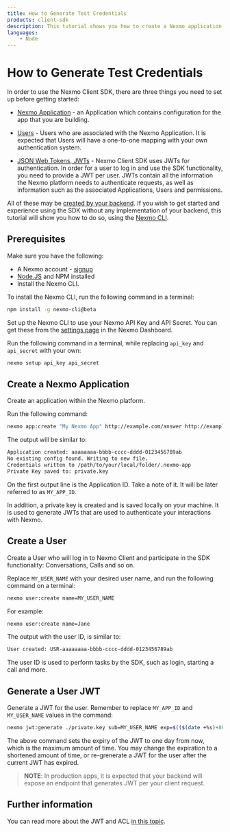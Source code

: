 ```yaml
---
title: How to Generate Test Credentials
products: client-sdk
description: This tutorial shows you how to create a Nexmo application, users and tokens.
languages:
    - Node
---
```


# How to Generate Test Credentials

In order to use the Nexmo Client SDK, there are three things you need to set up before getting started:

* [Nexmo Application](/conversation/concepts/application) - an Application which contains configuration for the app that you are building.

* [Users](/conversation/concepts/user) - Users who are associated with the Nexmo Application. It is expected that Users will have a one-to-one mapping with your own authentication system.

* [JSON Web Tokens, JWTs](https://jwt.io/) - Nexmo Client SDK uses JWTs for authentication. In order for a user to log in and use the SDK functionality, you need to provide a JWT per user. JWTs contain all the information the Nexmo platform needs to authenticate requests, as well as information such as the associated Applications, Users and permissions.

All of these may be [created by your backend](/conversation/overview). 
If you wish to get started and experience using the SDK without any implementation of your backend, this tutorial will show you how to do so, using the [Nexmo CLI](https://github.com/Nexmo/nexmo-cli).

## Prerequisites

Make sure you have the following:

* A Nexmo account - [signup](https://dashboard.nexmo.com)
* [Node.JS](https://nodejs.org/en/download/) and NPM installed
* Install the Nexmo CLI.

To install the Nexmo CLI, run the following command in a terminal:

```bash
npm install -g nexmo-cli@beta
```

Set up the Nexmo CLI to use your Nexmo API Key and API Secret. You can get these from the [settings page](https://dashboard.nexmo.com/settings) in the Nexmo Dashboard.

Run the following command in a terminal, while replacing `api_key` and `api_secret` with your own:

```bash
nexmo setup api_key api_secret
```

## Create a Nexmo Application

Create an application within the Nexmo platform.

Run the following command:

```bash
nexmo app:create "My Nexmo App" http://example.com/answer http://example.com/event --type=rtc --keyfile=private.key
```

The output will be similar to:

```bash
Application created: aaaaaaaa-bbbb-cccc-dddd-0123456789ab
No existing config found. Writing to new file.
Credentials written to /path/to/your/local/folder/.nexmo-app
Private Key saved to: private.key
```

On the first output line is the Application ID. Take a note of it. It will be later referred to as `MY_APP_ID`.

In addition, a private key is created and is saved locally on your machine. It is used to generate JWTs that are used to authenticate your interactions with Nexmo.

## Create a User

Create a User who will log in to Nexmo Client and participate in the SDK functionality: Conversations, Calls and so on.

Replace `MY_USER_NAME` with your desired user name, and run the following command on a terminal:

```bash
nexmo user:create name=MY_USER_NAME
```

For example:

```bash
nexmo user:create name=Jane
```

The output with the user ID, is similar to:

```sh
User created: USR-aaaaaaaa-bbbb-cccc-dddd-0123456789ab
```

The user ID is used to perform tasks by the SDK, such as login, starting a call and more.

## Generate a User JWT

Generate a JWT for the user. Remember to replace `MY_APP_ID` and `MY_USER_NAME` values in the command:

```bash
nexmo jwt:generate ./private.key sub=MY_USER_NAME exp=$(($(date +%s)+86400)) acl='{"paths":{"/v1/users/**":{},"/v1/conversations/**":{},"/v1/sessions/**":{},"/v1/devices/**":{},"/v1/image/**":{},"/v3/media/**":{},"/v1/applications/**":{},"/v1/push/**":{},"/v1/knocking/**":{}}}' application_id=MY_APP_ID
```

The above command sets the expiry of the JWT to one day from now, which is the maximum amount of time. You may change the expiration to a shortened amount of time, or re-grenerate a JWT for the user after the current JWT has expired.

> **NOTE**: In production apps, it is expected that your backend will expose an endpoint that generates JWT per your client request.

## Further information

You can read more about the JWT and ACL [in this topic](/client-sdk/concepts/jwt-acl).
